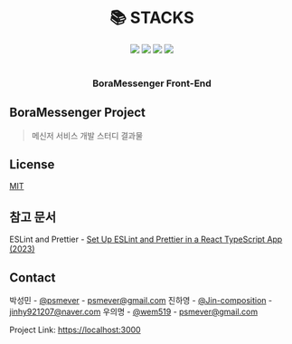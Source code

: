 <a name="readme-top"></a>

<br />

<div align=center><h1>📚 STACKS</h1></div>

<div align=center>
<img src="https://img.shields.io/badge/javascript-F7DF1E?style=for-the-badge&logo=javascript&logoColor=black">
<img src="https://img.shields.io/badge/react-61DAFB?style=for-the-badge&logo=react&logoColor=black">
<img src="https://img.shields.io/badge/typescript-1572B6?style=for-the-badge&logo=typescript&logoColor=black">
<img src="https://img.shields.io/badge/tailwindcss-1572B6?style=for-the-badge&logo=css3&logoColor=white">
<br>
</div>
<br />

<div align="center">
    <h3 align="center">BoraMessenger Front-End</h3>
</div>

## BoraMessenger Project

> 메신저 서비스 개발 스터디 결과물

## License

[MIT](https://choosealicense.com/licenses/mit/)

## 참고 문서

ESLint and
Prettier - [Set Up ESLint and Prettier in a React TypeScript App (2023)](https://javascript.plainenglish.io/set-up-eslint-and-prettier-in-a-react-typescript-app-2022-7d9a5f40b634)

## Contact

박성민 - [@psmever](https://github.com/psmever) - psmever@gmail.com
진하영 - [@Jin-composition](https://github.com/Jin-composition) - jinhy921207@naver.com
우의명 - [@wem519](https://github.com/wem519) - psmever@gmail.com

Project Link: [https://localhost:3000](https://localhost:3000)
